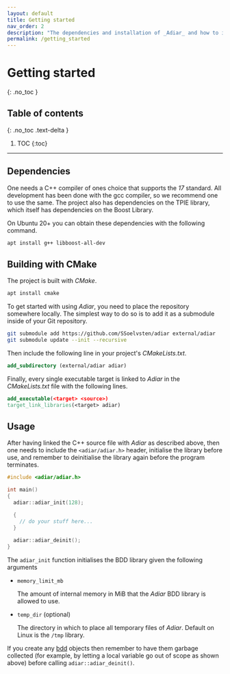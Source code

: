 ```yaml
---
layout: default
title: Getting started
nav_order: 2
description: "The dependencies and installation of _Adiar_ and how to initialise it."
permalink: /getting_started
---
```


# Getting started
{: .no_toc }

## Table of contents
{: .no_toc .text-delta }

1. TOC
{:toc}

---

## Dependencies
One needs a C++ compiler of ones choice that supports the _17_ standard. All
development has been done with the gcc compiler, so we recommend one to use the
same. The project also has dependencies on the TPIE library, which itself has
dependencies on the Boost Library.

On Ubuntu 20+ you can obtain these dependencies with the following command.

```bash
apt install g++ libboost-all-dev
```

## Building with CMake
The project is built with _CMake_.

```bash
apt install cmake
```

To get started with using _Adiar_, you need to place the repository somewhere
locally. The simplest way to do so is to add it as a submodule inside of your
Git repository.

```bash
git submodule add https://github.com/SSoelvsten/adiar external/adiar
git submodule update --init --recursive
```

Then include the following line in your project's _CMakeLists.txt_.

```cmake
add_subdirectory (external/adiar adiar)
```

Finally, every single executable target is linked to _Adiar_ in the
_CMakeLists.txt_ file with the following lines.

```cmake
add_executable(<target> <source>)
target_link_libraries(<target> adiar)
```

## Usage
After having linked the C++ source file with _Adiar_ as described above, then
one needs to include the `<adiar/adiar.h>` header, initialise the library before
use, and remember to deinitialise the library again before the program
terminates.

```cpp
#include <adiar/adiar.h>

int main()
{
  adiar::adiar_init(128);

  {
    // do your stuff here...
  }
  
  adiar::adiar_deinit();
}
```

The `adiar_init` function initialises the BDD library given the following arguments

- `memory_limit_mb`

  The amount of internal memory in MiB that the _Adiar_ BDD library is allowed
  to use.

- `temp_dir` (optional)

  The directory in which to place all temporary files of _Adiar_. Default on
  Linux is the `/tmp` library.

If you create any [bdd](/bdd.md) objects then remember to have them garbage
collected (for example, by letting a local variable go out of scope as shown
above) before calling `adiar::adiar_deinit()`.
